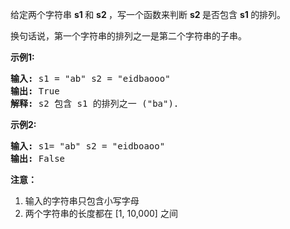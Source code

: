 <html>
 <body>
  <p>
   给定两个字符串
   <strong>
    s1
   </strong>
   和
   <strong>
    s2
   </strong>
   ，写一个函数来判断
   <strong>
    s2
   </strong>
   是否包含
   <strong>
    s1
   </strong>
   的排列。
  </p>
  <p>
   换句话说，第一个字符串的排列之一是第二个字符串的子串。
  </p>
  <p>
   <strong>
    示例1:
   </strong>
  </p>
  <pre>
<strong>输入: </strong>s1 = "ab" s2 = "eidbaooo"
<strong>输出: </strong>True
<strong>解释:</strong> s2 包含 s1 的排列之一 ("ba").
</pre>
  <p>
  </p>
  <p>
   <strong>
    示例2:
   </strong>
  </p>
  <pre>
<strong>输入: </strong>s1= "ab" s2 = "eidboaoo"
<strong>输出:</strong> False
</pre>
  <p>
  </p>
  <p>
   <strong>
    注意：
   </strong>
  </p>
  <ol>
   <li>
    输入的字符串只包含小写字母
   </li>
   <li>
    两个字符串的长度都在 [1, 10,000] 之间
   </li>
  </ol>
 </body>
</html>
